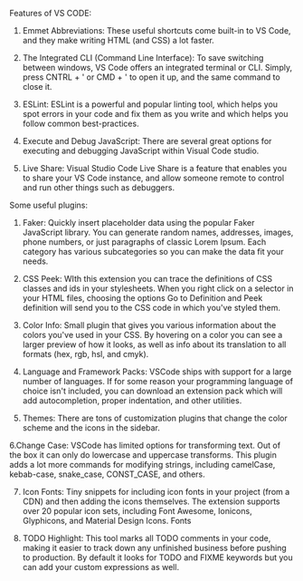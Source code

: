 Features of VS CODE:

1. Emmet Abbreviations: These useful shortcuts come built-in to VS Code, and they make writing HTML (and CSS) a lot faster.

2. The Integrated CLI (Command Line Interface): To save switching between windows, VS Code offers an integrated terminal or CLI. Simply, press CNTRL + ' or CMD + ' to open it up, and the same command to close it.

3. ESLint: ESLint is a powerful and popular linting tool, which helps you spot errors in your code and fix them as you write and which helps you follow common best-practices.

4. Execute and Debug JavaScript: There are several great options for executing and debugging JavaScript within Visual Code studio.

5. Live Share: Visual Studio Code Live Share is a feature that enables you to share your VS Code instance, and allow someone remote to control and run other things such as debuggers.


Some useful plugins:

1. Faker: Quickly insert placeholder data using the popular Faker JavaScript library. You can generate random names, addresses, images, phone numbers, or just paragraphs of classic Lorem Ipsum. Each category has various subcategories so you can make the data fit your needs.

2. CSS Peek: WIth this extension you can trace the definitions of CSS classes and ids in your stylesheets. When you right click on a selector in your HTML files, choosing the options Go to Definition and Peek definition will send you to the CSS code in which you've styled them.

3. Color Info: Small plugin that gives you various information about the colors you've used in your CSS. By hovering on a color you can see a larger preview of how it looks, as well as info about its translation to all formats (hex, rgb, hsl, and cmyk).

4. Language and Framework Packs: VSCode ships with support for a large number of languages. If for some reason your programming language of choice isn't included, you can download an extension pack which will add autocompletion, proper indentation, and other utilities. 

5. Themes: There are tons of customization plugins that change the color scheme and the icons in the sidebar. 

6.Change Case: VSCode has limited options for transforming text. Out of the box it can only do lowercase and uppercase transforms. This plugin adds a lot more commands for modifying strings, including camelCase, kebab-case, snake_case, CONST_CASE, and others.

7. Icon Fonts: Tiny snippets for including icon fonts in your project (from a CDN) and then adding the icons themselves. The extension supports over 20 popular icon sets, including Font Awesome, Ionicons, Glyphicons, and Material Design Icons.  Fonts

8. TODO Highlight: This tool marks all TODO comments in your code, making it easier to track down any unfinished business before pushing to production. By default it looks for TODO and FIXME keywords but you can add your custom expressions as well.


